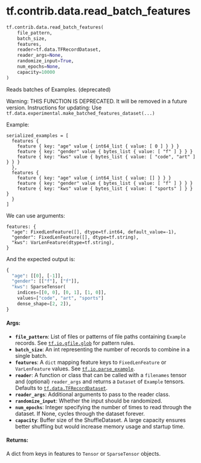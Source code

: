 <div itemscope itemtype="http://developers.google.com/ReferenceObject">
<meta itemprop="name" content="tf.contrib.data.read_batch_features" />
<meta itemprop="path" content="Stable" />
</div>

# tf.contrib.data.read_batch_features

``` python
tf.contrib.data.read_batch_features(
    file_pattern,
    batch_size,
    features,
    reader=tf.data.TFRecordDataset,
    reader_args=None,
    randomize_input=True,
    num_epochs=None,
    capacity=10000
)
```

Reads batches of Examples. (deprecated)

Warning: THIS FUNCTION IS DEPRECATED. It will be removed in a future version.
Instructions for updating:
Use `tf.data.experimental.make_batched_features_dataset(...)`

Example:

```
serialized_examples = [
  features {
    feature { key: "age" value { int64_list { value: [ 0 ] } } }
    feature { key: "gender" value { bytes_list { value: [ "f" ] } } }
    feature { key: "kws" value { bytes_list { value: [ "code", "art" ] } } }
  },
  features {
    feature { key: "age" value { int64_list { value: [] } } }
    feature { key: "gender" value { bytes_list { value: [ "f" ] } } }
    feature { key: "kws" value { bytes_list { value: [ "sports" ] } } }
  }
]
```

We can use arguments:

```
features: {
  "age": FixedLenFeature([], dtype=tf.int64, default_value=-1),
  "gender": FixedLenFeature([], dtype=tf.string),
  "kws": VarLenFeature(dtype=tf.string),
}
```

And the expected output is:

```python
{
  "age": [[0], [-1]],
  "gender": [["f"], ["f"]],
  "kws": SparseTensor(
    indices=[[0, 0], [0, 1], [1, 0]],
    values=["code", "art", "sports"]
    dense_shape=[2, 2]),
}
```

#### Args:

* <b>`file_pattern`</b>: List of files or patterns of file paths containing
    `Example` records. See <a href="../../../tf/io/gfile/glob.md"><code>tf.io.gfile.glob</code></a> for pattern rules.
* <b>`batch_size`</b>: An int representing the number of records to combine
    in a single batch.
* <b>`features`</b>: A `dict` mapping feature keys to `FixedLenFeature` or
    `VarLenFeature` values. See <a href="../../../tf/io/parse_example.md"><code>tf.io.parse_example</code></a>.
* <b>`reader`</b>: A function or class that can be
    called with a `filenames` tensor and (optional) `reader_args` and returns
    a `Dataset` of `Example` tensors. Defaults to <a href="../../../tf/data/TFRecordDataset.md"><code>tf.data.TFRecordDataset</code></a>.
* <b>`reader_args`</b>: Additional arguments to pass to the reader class.
* <b>`randomize_input`</b>: Whether the input should be randomized.
* <b>`num_epochs`</b>: Integer specifying the number of times to read through the
    dataset. If None, cycles through the dataset forever.
* <b>`capacity`</b>: Buffer size of the ShuffleDataset. A large capacity ensures better
    shuffling but would increase memory usage and startup time.

#### Returns:

A dict from keys in features to `Tensor` or `SparseTensor` objects.